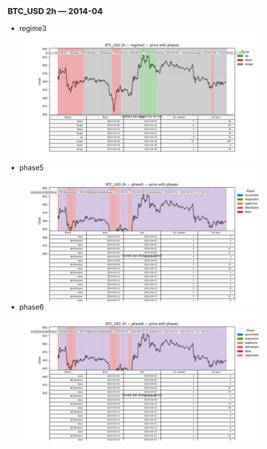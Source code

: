 ### BTC_USD 2h — 2014-04

- regime3
![BTC_USD_2h_regime3_2014-04_phase_price.png](outputs/fourier/phase_monthly/BTC_USD/2h/2014/2014-04/BTC_USD_2h_regime3_2014-04_phase_price.png)
- phase5
![BTC_USD_2h_phase5_2014-04_phase_price.png](outputs/fourier/phase_monthly/BTC_USD/2h/2014/2014-04/BTC_USD_2h_phase5_2014-04_phase_price.png)
- phase6
![BTC_USD_2h_phase6_2014-04_phase_price.png](outputs/fourier/phase_monthly/BTC_USD/2h/2014/2014-04/BTC_USD_2h_phase6_2014-04_phase_price.png)
